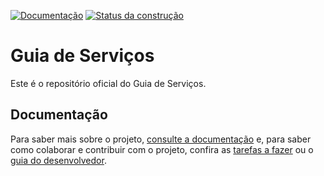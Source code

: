 [![Documentação](https://readthedocs.org/projects/guia-de-servicos/badge/)](http://guia-de-servicos.readthedocs.org/)
[![Status da construção](https://snap-ci.com/servicosgovbr/guia-de-servicos/branch/master/build_image)](https://snap-ci.com/servicosgovbr/guia-de-servicos/branch/master)

Guia de Serviços
====

Este é o repositório oficial do Guia de Serviços.

Documentação
----

Para saber mais sobre o projeto, <a href="http://guia-de-servicos.readthedocs.org" target="_blank">consulte a documentação</a> e,
para saber como colaborar e contribuir com o projeto, confira as [tarefas a fazer][ISSUES] ou o [guia do desenvolvedor](docs/desenvolvimento/introducao.md).

[ISSUES]:https://github.com/servicosgovbr/guia-de-servicos/issues

